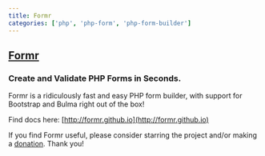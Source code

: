 ```yaml
---
title: Formr
categories: ['php', 'php-form', 'php-form-builder']
---
```

## [Formr](https://github.com/formr/Formr)

### Create and Validate PHP Forms in Seconds.


Formr is a ridiculously fast and easy PHP form builder, with support for Bootstrap and Bulma right out of the box!

Find docs here: [http://formr.github.io](http://formr.github.io)

If you find Formr useful, please consider starring the project and/or making a [donation](https://paypal.me/timgavin). Thank you!
